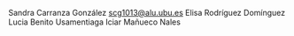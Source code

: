 Sandra Carranza González    scg1013@alu.ubu.es
Elisa Rodríguez Domínguez
Lucia Benito Usamentiaga
Iciar Mañueco Nales